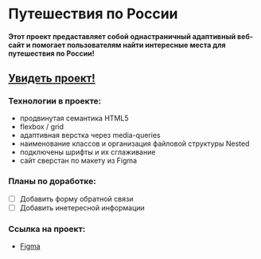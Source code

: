 # Путешествия по России
#### Этот проект предаставляет собой однастраничный адаптивный веб-сайт и помогает пользователям найти интересные места для путешествия по России! 
[Увидеть проект!](https://otkazano.github.io/russian-travel/)
-
### Технологии в проекте:  
* продвинутая семантика HTML5
* flexbox / grid
* адаптивная верстка через media-queries
* наименование классов и организация файловой структуры Nested
* подключены шрифты и их сглаживание
* сайт сверстан по макету из Figma

### Планы по доработке:
- [ ] Добавить форму обратной связи
- [ ] Добавить инетересной информации

### Ссылка на проект:
* [Figma](https://www.figma.com/file/klDXrd0XQxyvAi4caMcyV9/Sprint-3_-Russia-_-desktop-%2B-mobile?type=design&node-id=62863%3A634&t=5B6Y5qyjwyFhpMvR-1)
